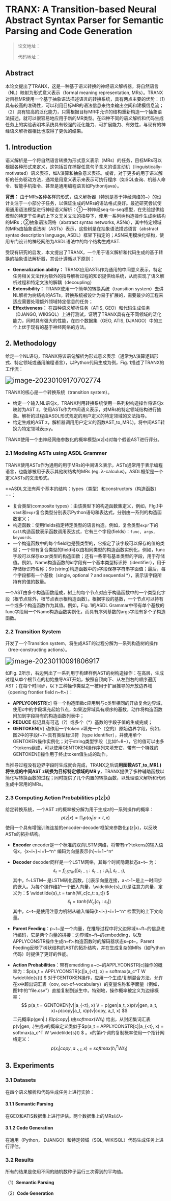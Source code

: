 # TRANX: A Transition-based Neural Abstract Syntax Parser for Semantic Parsing and Code Generation

> 论文地址：
>
> 代码地址：

## Abstract

​		本论文提出了TRANX，这是一种基于语义转换的神经语义解析器，将自然语言（NL）映射为形式意义表示（formal meaning representation, MRs）。TRANX对目标MR使用一个基于抽象语法描述语言的转换系统，具有两点主要的优势：（1）具有较高的准确性，可以利用目标MR的语法信息来约束输出空间和建模信息流；（2）具有较高的泛化能力，只需根据目标MR中允许的结构重新构造一个抽象语法描述，就可以很容易地应用于新的MR类型。在四种不同的语义解析和代码生成任务上的实验表明本系统具有较强的泛化能力、可扩展能力、有效性，与现有的神经语义解析器相比也取得了更优的结果。

## 1. Introduction

​		语义解析是一个将自然语言转换为形式意义表示（MRs）的任务，目标MRs可以根据各种形式来定义，这包括旨在捕捉任意句子含义的语言动机（linguistically-motivated）语义表征，如λ演算和抽象意义表征。或者，对于更多的用于语义解析的任务驱动方法，通常是用意义表示来表示可执行程序（如SQL查询、机器人命令、智能手机指令、甚至是通用编程语言如Python/java）。

**背景：** 由于MRs各种各样的形式，语义解析器（特别是基于神经网络的~）的设计关注于一小部分子任务，以保证生成的MRs的语法格式良好。最近研究尝试使用通用语法模型进行神经语义解析：①一种神经seq-to-seq模型，在先验提供给模型的特定于任务的上下文无关文法的指导下，使用一系列树构造操作生成树结构的MRs；②抽象语法网络（abstract syntax networks, ASNs），其中特定领域的MRs由抽象语法树（ASTs）表示，这些树是在抽象语法描述语言（abstract syntax description language, ASDL）框架下指定的；ASN采用模块化结构，使用专门设计的神经网络为ASDL语法中的每个结构生成AST.

受现有研究的启发，本文提出了TRANX，一个用于语义解析和代码生成的基于转换的抽象语法解析器，其设计遵循以下原则：

- **Generalization ability：** TRANX应用ASTs作为通用的中间意义表示，特定任务相关文法作为额外的指导解析过程的知识提供给系统，从而实现了语义解析过程和特定文法的解耦（decoupling）
- **Extensibility：** TRANX使用一个简单的转换系统（transition system）去讲NL解析为树结构的ASTs，转换系统被设计为易于扩展的，需要最少的工程来适应需要处理额外领域特定信息的任务；
- **Effextiveness：**  在四种语义解析任务（ATIS, GEO）和代码生成任务（DJANGO, WIKISQL）上进行测试，证明了TRANX具有在不同领域的泛化能力，同时具有强大的性能，在四个数据集（GEO, ATIS, DJANGO）中的三个上优于现有的基于神经网络的方法。

## 2. Methodology

给定一个NL语句，TRANX将该语句解析为形式意义表示（通常为λ演算逻辑形式、特定领域或通用编程语言），以Python代码生成为例，Fig. 1描述了TRANX的工作流：

<img src="assets/4. TRANX： A Transition-based Neural Abstract Syntax Parser for Semantic/image-20230109170702774.png" alt="image-20230109170702774" style="zoom:150%;" />

TRANX的核心是一个转换系统（transition system）。

- 给定一个输入NL语句x，TRANX利用转换系统使用一系列树构造操作将语句x映射为AST z，使用ASTs作为中间语义表示，对MRs的特定领域结构进行抽象。解析的过程由ASDL形式规定的用户定义的特定领域的文法指导。
- 给定生成的AST z，解析器调用用户定义的函数AST_to_MR(.)，将中间AST转换为特定领域表示y。

TRANX使用一个由神经网络参数化的概率模型p(z|x)对每个假设AST进行评分。

### 2.1 Modeling ASTs using ASDL Grammer

TRANX使用ASTs作为通用的用于MRs的中间语义表示，ASTs通常用于表示编程语言，也能够被用于表示其他树结构的MRs (eg. λ-calculus)。ASDL框架是一个定义ASTs的文法形式。

==ASDL文法有两个基本的结构：types（类型）和constructors（构造函数）==：

- 复合类型(composite types)：由该类型下的构造函数集定义，例如，FIg.1中`stmt`和`expr`复合类型分别表示Python语句和表达式，分别由一系列的构造函数定义；
- 构造函数：使用fields指定特定类型的语言构造。例如，复合类型`expr`下的`Call`构造函数表示函数调用表达式，它有三个字段(fields)：`func, args, keywords`. 
- 一个构造函数中的每个field也是强类型的，它指定了该字段可以保存的值的类型；一个带有复合类型的field可以由相同类型的构造函数实例化，例如，func字段可以保存expr类型的构造函数；还有一些带有基本类型的字段，用于存储值。例如，Name构造函数的id字段有一个基本类型标识符（identifier），用于存储标识符名称；Str(string)构造函数中的s字段保存字符串字面值；最后，每个字段都有一个基数（single, optional ? and sequential *），表示该字段所持有的值的数量。

一个AST由多个构造函数组成，树上的每个节点对应于构造函数中的一个类型化字段（根节点除外，根节点表示根构造函数）。根据字段的基数，一个节点可以持有一个或多个构造函数作为其值。例如，Fig. 1的ASDL Grammar中带有单个基数的func字段用一个Name构造函数实例化，而具有序列基数的args字段有多个子构造函数。

### 2.2 Transition System

开发了一个Transition system，将生成AST的过程分解为一系列构造树的操作（tree-constructing actions）。

<img src="assets/4. TRANX： A Transition-based Neural Abstract Syntax Parser for Semantic/image-20230110091806917.png" alt="image-20230110091806917" style="zoom:150%;" />

如Fig. 2所示，右边列出了一系列用于构建样例AST的树构造操作：在高层，生成过程从单个根节点的初始推导AST开始，按照自顶向下、从左到右的顺序遍历AST；在每个时间步，以下三种操作类型之一被用于扩展推导的开放边界域（opening frontier field n~ft~）：

- **APPLYCONSTR**[c] 将一个构造函数c应用到与c类型相同的开放复合边界域，使用c中的字段填充起始节点，如果边界域具有顺序的基数，动作将构造函数附加到字段持有的构造函数列表中；
- **REDUCE** 标记具有可选（?）或多个（*）基数的字段子值的生成完成；
- **GENTOKEN**[V] 动作用一个token v填充一个（空的）原始边界字段，例如，图2中的字段f~7~具有类型标识符（type identifier），并使用单个GENTOKEN操作实例化；对于string类型字段（比如f~8~），它的值可以由多个tokens组成，可以使用GENTOKEN操作序列来填充它，带有一个特殊的GENTOKEN[</f>]操作用于终止token值生成的动作。

当推导过程没有边界字段时生成就会完成，TRANX之后调**用函数AST_to_MR(.)将生成的中间AST z转换为目标特定领域的MR y**，TRANX提供了多种辅助函数以简化写转换函数的过程；同时提供了几个内置的转换函数，以处理语义解析和代码生成中常用的MRs。

### 2.3 Computing Action Probabilities p(z|x)

给定转换系统，一个AST z的概率被分解为用于生成z的一系列操作的概率：
$$
p(z|x) = \prod _t  p(a_t|a<t, x)
$$
使用一个具有增强训练连接的encoder-decoder框架来参数化p(z|x)，以反映ASTs的拓扑结构。

- **Encoder** encoder是一个标准的双向LSTM网络，将带有n个tokens的输入语句x，{x~i~}~i=1~^n^ 编码为向量表示{h}~i=1~^n^ 

- **Decoder** decoder同样是一个LSTM网络，其每个时间隐藏状态s~t~ 为：
  $$
  s_t = f_{LSTM}([a_{t−1} : \widetilde{s}_{t−1} : p_t], s_{t−1}),
  $$
  其中，f~LSTM~ 是LSTM转化函数，[:]表示向量连接，a~t-1~是上一时间步的嵌入。为每个操作维护一个嵌入向量，\widetilde{s}_{t}是注意力向量，定义为：$ \widetilde{s}_t = tanh(W_c[c_t: s_t]) $
  $$
  \widetilde{s}_t = tanh(W_c[c_t: s_t])
  $$
  其中，c~t~是使用注意力机制从输入编码{h~i~}~i=1~^n^ 检索到的上下文向量。



- **Parent Feeding**：p~t~是一个向量，在推导过程中将父边界域n~ft~的信息进行编码，它是两个向量的拼接：边界域n~ft~的embedding，以及APPLYCONSTR操作生成n~ft~构造函数时的解码器状态s~pt~。Parent Feeding反映了树状结构的AST的拓扑结构，并在生成复杂的MRs（如Python代码）时提供了更好的性能。

- **Action Probabilities**：带有emedding a~c~的APPLYCONSTR[c]操作的概率为：$p(a_t = APPLYCONSTR[c]|a_{<t}, x) = softmax(a_c^T W \widetilde{s}t) $   对于GENTOKEN操作，应用一个生成/复制混合方法，允许在x中超出词汇表（oov, out-of-vocabulary）的变量名称和字面量（例如，图1中的"file.csv"）直接复制到派生中。特别地，操作概率被定义为边缘概率：
  $$
  p(a_t = GENTOKEN[v]|a_{<t}, x)
  \\ = p(gen|a_t, x)p(v|gen, a_t, x)+p(copy|a_t, x)p(v|copy, a_t, x)
  $$
  二元概率p(gen|.) 和p(copy|.)由$softmax(W \widetilde{s}_t)$ 给出，从封闭集词汇表p(v|gen, .)生成v的概率定义类似于$p(a_t = APPLYCONSTR[c]|a_{<t}, x) = softmax(a_c^T W \widetilde{s}t) $ 。x的第i个词的复制概率使用一个指针网络定义：
  $$
  p(x_i|copy, a_{<t}, x) = softmax(h_i^TW\widetilde s_t)
  $$

## 3. Experiments

### 3.1 Datasets

在四个语义解析和代码生成任务上进行实验：

#### 3.1.1 Semantic Parsing

在GEO和ATIS数据集上进行评估。两个数据集上的MRs以λ-

#### 3.1.2 Code Generation

在通用（Python， DJANGO）和特定领域（SQL, WIKISQL）代码生成任务上进行评估。

### 3.2 Results

所有的结果是使用不同的随机数种子运行三次得到的平均值。

（1）**Semantic Parsing**

（2）**Code Generation**





